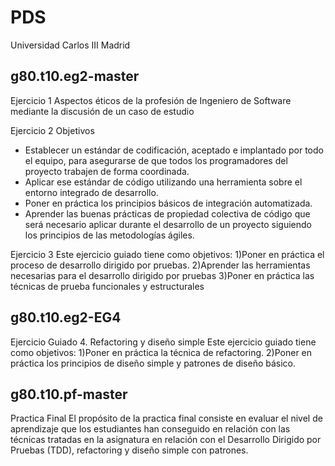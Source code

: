 # PDS
 Universidad Carlos III Madrid
## g80.t10.eg2-master 
Ejercicio 1
Aspectos éticos de la profesión de Ingeniero de Software mediante la discusión de un caso de estudio

Ejercicio 2 
Objetivos
- Establecer un estándar de codificación, aceptado e implantado por todo el equipo, para asegurarse de que todos los programadores del proyecto trabajen de forma coordinada. 
- Aplicar ese estándar de código utilizando una herramienta sobre el entorno integrado de desarrollo. 
- Poner en práctica los principios básicos de integración automatizada. 
- Aprender las buenas prácticas de propiedad colectiva de código que será necesario aplicar durante el desarrollo de un proyecto siguiendo los principios de las metodologías ágiles.

Ejercicio 3
Este ejercicio guiado tiene como objetivos: 
1)Poner en práctica el proceso de desarrollo dirigido por pruebas. 
2)Aprender las herramientas necesarias para el desarrollo dirigido por pruebas 
3)Poner en práctica las técnicas de prueba funcionales y estructurales 

## g80.t10.eg2-EG4 
Ejercicio Guiado 4. Refactoring y diseño simple
Este ejercicio guiado tiene como objetivos: 1)Poner en práctica la técnica de refactoring. 2)Poner en práctica los principios de diseño simple y patrones de diseño básico. 

## g80.t10.pf-master 
Practica Final
El propósito de la practica final consiste en evaluar el nivel de aprendizaje que los estudiantes han  conseguido  en  relación  con  las  técnicas  tratadas  en  la  asignatura en  relación  con  el Desarrollo Dirigido por Pruebas (TDD), refactoring y diseño simple con patrones.
